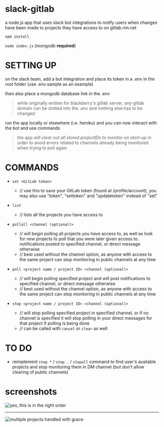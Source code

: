 # slack-gitlab

a node.js app that uses slack bot integrations to notify users when changes have been made to projects they have access to on gitlab.rim.net

`npm install`

`node index.js`
(mongodb **required**)

# SETTING UP

on the slack team, add a bot integration and place its token in a .env in the root folder (use .env.sample as an example)

then also place a mongodb database link in the .env

> while originally written for blackberry's gitlab server, _any_ gitlab domain can be slotted into the .env and nothing else has to be changed 

run the app locally or elsewhere (i.e. heroku) and you can now interact with the bot and use commands

> the app _will clear out all stored projectIDs to monitor on start-up_ in order to avoid errors related to channels already being monitored when trying to poll again

# COMMANDS

- `set <GitLab token>`                
  - // use this to save your GitLab token (found at <your gitlab domain here>/profile/account), you may also use "token", "settoken" and "updatetoken" instead of "set"

- `list`                              
  - // lists all the projects you have access to

- `pollall <channel (optional)>`                         
  - // will begin polling all projects you have access to, as well as look for new projects to poll that you were later given access to. notifications posted to specified channel, or direct message otherwise
  - // best used without the channel option, as anyone with access to the same project can stop monitoring in public channels at any time

- `poll <project name / project ID> <channel (optional)>`  
  - // will begin polling specified project and will post notifications to specified channel, or direct message otherwise
  - // best used without the channel option, as anyone with access to the same project can stop monitoring in public channels at any time

- `stop <project name / project ID> <channel (optional)>`
  - // will stop polling specified project in specified channel, or if no channel is specified it will stop polling in your direct messages for that project if polling is being done
  - // can be called with `cancel` or `clear` as well

# TO DO

- reimplement `stop *` / `stop .` / `stopall` command to find user's available projects and stop monitoring them in DM channel (but don't allow clearing of public channels)

# screenshots

![yes, this is in the right order](https://raw.githubusercontent.com/ggkevinxing/slack-gitlab/master/screenshots/3.png?token=AHlqmxcUTcg_fTK4GmTxHuLzrd3uPLYlks5WKmwhwA%3D%3D)

---

![multiple projects handled with grace](https://raw.githubusercontent.com/ggkevinxing/slack-gitlab/master/screenshots/1.png?token=AHlqmwDPaiVjnSwfoJlAjFN2KsLJ2i96ks5WKm07wA%3D%3D) 
